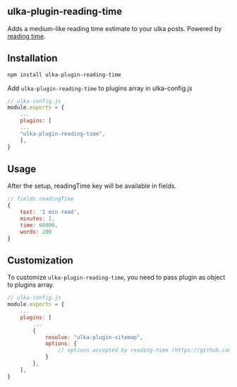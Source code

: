 ## ulka-plugin-reading-time

Adds a medium-like reading time estimate to your ulka posts. Powered by [reading time](https://github.com/ngryman/reading-time).

## Installation

```bash
npm install ulka-plugin-reading-time
```

Add `ulka-plugin-reading-time` to plugins array in ulka-config.js

```js
// ulka-config.js
module.exports = {
    ...
    plugins: [
    ...
    "ulka-plugin-reading-time",
    ],
}
```

## Usage

After the setup, readingTime key will be available in fields.

```js
// fields.readingTime
{
    text: '1 min read',
    minutes: 1,
    time: 60000,
    words: 200
}
```

## Customization

To customize `ulka-plugin-reading-time`, you need to pass plugin as object to plugins array.

```js
// ulka-config.js
module.exports = {
    ...
    plugins: [
        ...
        {
            resolve: "ulka-plugin-sitemap",
            options: {
                // options accepted by reading-time (https://github.com/ngryman/reading-time)
            }
        },
    ],
}
```

